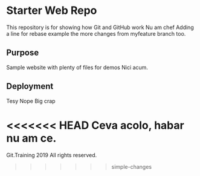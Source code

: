 # Starter Web Repo

This repository is for showing how Git and GitHub work
Nu am chef Adding a line for rebase example the more changes from myfeature branch too.

## Purpose

Sample website with plenty of files for demos
Nici acum.

## Deployment

Tesy
Nope
Big crap

<<<<<<< HEAD
Ceva acolo, habar nu am ce.
=======
Git.Training 2019 All rights reserved.
>>>>>>> simple-changes
